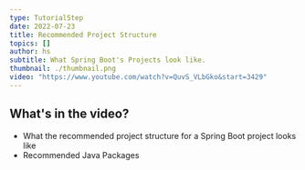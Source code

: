 ```yaml
---
type: TutorialStep
date: 2022-07-23
title: Recommended Project Structure
topics: []
author: hs
subtitle: What Spring Boot's Projects look like.
thumbnail: ./thumbnail.png
video: "https://www.youtube.com/watch?v=QuvS_VLbGko&start=3429"
---
```


## What's in the video?

- What the recommended project structure for a Spring Boot project looks like
- Recommended Java Packages
